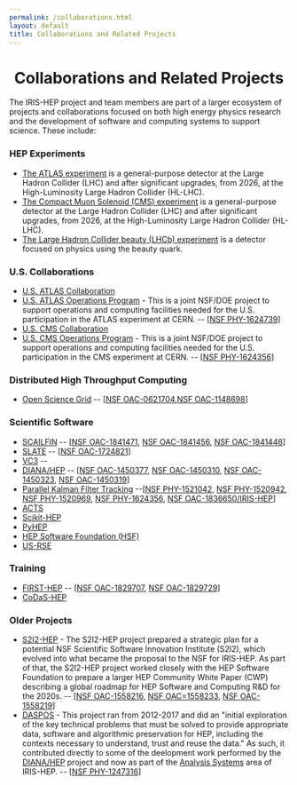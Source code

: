 ```yaml
---
permalink: /collaborations.html
layout: default
title: Collaborations and Related Projects
---
```

<center> 
<h1>Collaborations and Related Projects</h1>
</center>

The IRIS-HEP project and team members are part of a larger ecosystem of 
projects and collaborations focused on both high energy physics research and 
the development of software and computing systems to support science. These 
include:

<h3>HEP Experiments</h3>

  * [The ATLAS experiment](https://home.cern/science/experiments/atlas) is a general-purpose detector at the Large Hadron Collider (LHC) and after significant upgrades, from 2026, at the High-Luminosity Large Hadron Collider (HL-LHC).
  * [The Compact Muon Solenoid (CMS) experiment](https://home.cern/science/experiments/cms) is a general-purpose detector at the Large Hadron Collider (LHC) and after significant upgrades, from 2026, at the High-Luminosity Large Hadron Collider (HL-LHC).
  * [The Large Hadron Collider beauty (LHCb) experiment](https://home.cern/science/experiments/lhcb) is a detector focused on physics using the beauty quark. 

<h3>U.S. Collaborations</h3>

  * [U.S. ATLAS Collaboration](https://po.usatlas.bnl.gov/)
  * [U.S. ATLAS Operations Program](https://po.usatlas.bnl.gov/programoffice/op.php) - This is a joint NSF/DOE project to support operations and computing facilities needed for the U.S. participation in the ATLAS experiment at CERN. -- [[NSF PHY-1624739](https://www.nsf.gov/awardsearch/showAward?AWD_ID=1624739)]
  * [U.S. CMS Collaboration](https://uscms.org/index.shtml)
  * [U.S. CMS Operations Program](https://uscms.org/uscms_at_work/rpo/index.shtml) - This is a joint NSF/DOE project to support operations and computing facilities needed for the U.S. participation in the CMS experiment at CERN. -- [[NSF PHY-1624356](https://www.nsf.gov/awardsearch/showAward?AWD_ID=1624356&HistoricalAwards=false)]

<h3>Distributed High Throughput Computing</h3>

  * [Open Science Grid](https://opensciencegrid.org/) -- [[NSF OAC-0621704](https://www.nsf.gov/awardsearch/showAward?AWD_ID=0621704&HistoricalAwards=false),[NSF OAC-1148698](https://www.nsf.gov/awardsearch/showAward?AWD_ID=1148698&HistoricalAwards=false)]

<h3>Scientific Software</h3>

  * [SCAILFIN](https://scailfin.github.io/) -- [[NSF OAC-1841471](https://www.nsf.gov/awardsearch/showAward?AWD_ID=1841471&HistoricalAwards=false), [NSF OAC-1841456](https://www.nsf.gov/awardsearch/showAward?AWD_ID=1841456&HistoricalAwards=false), [NSF OAC-1841448](https://www.nsf.gov/awardsearch/showAward?AWD_ID=1841448&HistoricalAwards=false)]
  * [SLATE](https://slateci.io) -- [[NSF OAC-1724821](https://www.nsf.gov/awardsearch/showAward?AWD_ID=1724821&HistoricalAwards=false)]
  * [VC3](https://www.virtualclusters.org) -- 
  * [DIANA/HEP](http://diana-hep.org/) -- [[NSF OAC-1450377](https://www.nsf.gov/awardsearch/showAward?AWD_ID=1450377&HistoricalAwards=false), [NSF OAC-1450310](https://www.nsf.gov/awardsearch/showAward?AWD_ID=1450310&HistoricalAwards=false), [NSF OAC-1450323](https://www.nsf.gov/awardsearch/showAward?AWD_ID=1450323&HistoricalAwards=false), [NSF OAC-1450319](https://www.nsf.gov/awardsearch/showAward?AWD_ID=1450319&HistoricalAwards=false)]
  * [Parallel Kalman Filter Tracking](http://trackreco.github.io/) --[[NSF PHY-1521042](https://www.nsf.gov/awardsearch/showAward?AWD_ID=1521042&HistoricalAwards=false), [NSF PHY-1520942](https://www.nsf.gov/awardsearch/showAward?AWD_ID=1520942&HistoricalAwards=false), [NSF PHY-1520969](https://www.nsf.gov/awardsearch/showAward?AWD_ID=1520969&HistoricalAwards=false), [NSF PHY-1624356](https://www.nsf.gov/awardsearch/showAward?AWD_ID=1624356&HistoricalAwards=false), [NSF OAC-1836650/IRIS-HEP](https://www.nsf.gov/awardsearch/showAward?AWD_ID=1836650&HistoricalAwards=false)] 
  * [ACTS](https://gitlab.cern.ch/acts)
  * [Scikit-HEP](http://scikit-hep.org)
  * [PyHEP](https://hepsoftwarefoundation.org/workinggroups/pyhep.html)
  * [HEP Software Foundation (HSF)](https://hepsoftwarefoundation.org)
  * [US-RSE](http://us-rse.org)

<h3>Training</h3>

  * [FIRST-HEP](http://first-hep.org/) -- [[NSF OAC-1829707](https://www.nsf.gov/awardsearch/showAward?AWD_ID=1829707&HistoricalAwards=false), [NSF OAC-1829729](https://www.nsf.gov/awardsearch/showAward?AWD_ID=1829729&HistoricalAwards=false)]
  * [CoDaS-HEP](http://codas-hep.org/) 

<h3>Older Projects</h3>

  * [S2I2-HEP](http://s2i2-hep.org/) - The S2I2-HEP project prepared a strategic plan for a potential NSF Scientific Software Innovation Institute (S2I2), which evolved into what became the proposal to the NSF for IRIS-HEP. As part of that, the S2I2-HEP project worked closely with the HEP Software Foundation to prepare a larger HEP Community White Paper (CWP) describing a global roadmap for HEP Software and Computing R&D for the 2020s. -- [[NSF OAC-1558216](https://www.nsf.gov/awardsearch/showAward?AWD_ID=1558216&HistoricalAwards=false), [NSF OAC=1558233](https://www.nsf.gov/awardsearch/showAward?AWD_ID=1558233&HistoricalAwards=false), [NSF OAC-1558219](https://www.nsf.gov/awardsearch/showAward?AWD_ID=1558219&HistoricalAwards=false)]
  * [DASPOS](http://daspos.org/) - This project ran from 2012-2017 and did an "initial exploration of the key technical problems that must be solved to provide appropriate data, software and algorithmic preservation for HEP, including the contexts necessary to understand, trust and reuse the data." As such, it contributed directly to some of the deelopment work performed by the [DIANA/HEP](http://diana-hep.org/) project and now as part of the [Analysis Systems](/as) area of IRIS-HEP. -- [[NSF PHY-1247316](https://www.nsf.gov/awardsearch/showAward?AWD_ID=1247316)]

